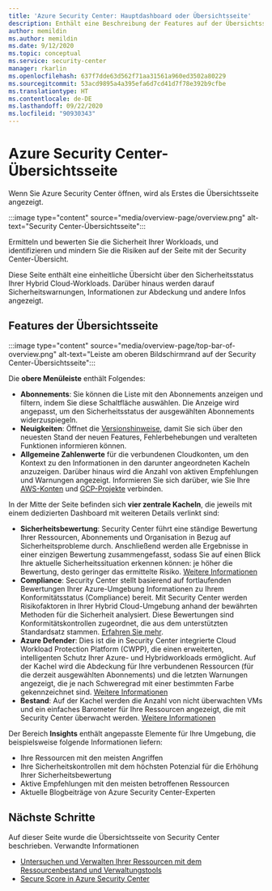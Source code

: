 ```yaml
---
title: 'Azure Security Center: Hauptdashboard oder Übersichtsseite'
description: Enthält eine Beschreibung der Features auf der Übersichtsseite von Security Center.
author: memildin
ms.author: memildin
ms.date: 9/12/2020
ms.topic: conceptual
ms.service: security-center
manager: rkarlin
ms.openlocfilehash: 637f7dde63d562f71aa31561a960ed3502a80229
ms.sourcegitcommit: 53acd9895a4a395efa6d7cd41d7f78e392b9cfbe
ms.translationtype: HT
ms.contentlocale: de-DE
ms.lasthandoff: 09/22/2020
ms.locfileid: "90930343"
---
```

# <a name="azure-security-centers-overview-page"></a>Azure Security Center-Übersichtsseite

Wenn Sie Azure Security Center öffnen, wird als Erstes die Übersichtsseite angezeigt. 

:::image type="content" source="media/overview-page/overview.png" alt-text="Security Center-Übersichtsseite":::

Ermitteln und bewerten Sie die Sicherheit Ihrer Workloads, und identifizieren und mindern Sie die Risiken auf der Seite mit der Security Center-Übersicht.

Diese Seite enthält eine einheitliche Übersicht über den Sicherheitsstatus Ihrer Hybrid Cloud-Workloads. Darüber hinaus werden darauf Sicherheitswarnungen, Informationen zur Abdeckung und andere Infos angezeigt.


## <a name="features-of-the-overview-page"></a>Features der Übersichtsseite

:::image type="content" source="media/overview-page/top-bar-of-overview.png" alt-text="Leiste am oberen Bildschirmrand auf der Security Center-Übersichtsseite":::

Die **obere Menüleiste** enthält Folgendes:
- **Abonnements**: Sie können die Liste mit den Abonnements anzeigen und filtern, indem Sie diese Schaltfläche auswählen. Die Anzeige wird angepasst, um den Sicherheitsstatus der ausgewählten Abonnements widerzuspiegeln.
- **Neuigkeiten**: Öffnet die [Versionshinweise](release-notes.md), damit Sie sich über den neuesten Stand der neuen Features, Fehlerbehebungen und veralteten Funktionen informieren können.
- **Allgemeine Zahlenwerte** für die verbundenen Cloudkonten, um den Kontext zu den Informationen in den darunter angeordneten Kacheln anzuzeigen. Darüber hinaus wird die Anzahl von aktiven Empfehlungen und Warnungen angezeigt.
    Informieren Sie sich darüber, wie Sie Ihre [AWS-Konten](quickstart-onboard-aws.md) und [GCP-Projekte](quickstart-onboard-gcp.md) verbinden.


In der Mitte der Seite befinden sich **vier zentrale Kacheln**, die jeweils mit einem dedizierten Dashboard mit weiteren Details verlinkt sind:
- **Sicherheitsbewertung**: Security Center führt eine ständige Bewertung Ihrer Ressourcen, Abonnements und Organisation in Bezug auf Sicherheitsprobleme durch. Anschließend werden alle Ergebnisse in einer einzigen Bewertung zusammengefasst, sodass Sie auf einen Blick Ihre aktuelle Sicherheitssituation erkennen können: je höher die Bewertung, desto geringer das ermittelte Risiko. [Weitere Informationen](secure-score-security-controls.md)
- **Compliance**: Security Center stellt basierend auf fortlaufenden Bewertungen Ihrer Azure-Umgebung Informationen zu Ihrem Konformitätsstatus (Compliance) bereit. Mit Security Center werden Risikofaktoren in Ihrer Hybrid Cloud-Umgebung anhand der bewährten Methoden für die Sicherheit analysiert. Diese Bewertungen sind Konformitätskontrollen zugeordnet, die aus dem unterstützten Standardsatz stammen. [Erfahren Sie mehr](security-center-compliance-dashboard.md).
- **Azure Defender**: Dies ist die in Security Center integrierte Cloud Workload Protection Platform (CWPP), die einen erweiterten, intelligenten Schutz Ihrer Azure- und Hybridworkloads ermöglicht. Auf der Kachel wird die Abdeckung für Ihre verbundenen Ressourcen (für die derzeit ausgewählten Abonnements) und die letzten Warnungen angezeigt, die je nach Schweregrad mit einer bestimmten Farbe gekennzeichnet sind. [Weitere Informationen](azure-defender.md)
- **Bestand**: Auf der Kachel werden die Anzahl von nicht überwachten VMs und ein einfaches Barometer für Ihre Ressourcen angezeigt, die mit Security Center überwacht werden. [Weitere Informationen](asset-inventory.md)


Der Bereich **Insights** enthält angepasste Elemente für Ihre Umgebung, die beispielsweise folgende Informationen liefern:
- Ihre Ressourcen mit den meisten Angriffen
- Ihre Sicherheitskontrollen mit dem höchsten Potenzial für die Erhöhung Ihrer Sicherheitsbewertung
- Aktive Empfehlungen mit den meisten betroffenen Ressourcen
- Aktuelle Blogbeiträge von Azure Security Center-Experten

## <a name="next-steps"></a>Nächste Schritte

Auf dieser Seite wurde die Übersichtsseite von Security Center beschrieben. Verwandte Informationen

- [Untersuchen und Verwalten Ihrer Ressourcen mit dem Ressourcenbestand und Verwaltungstools](asset-inventory.md)
- [Secure Score in Azure Security Center](secure-score-security-controls.md)